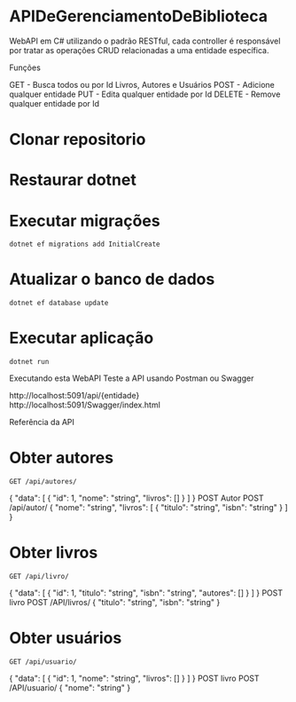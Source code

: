 # APIDeGerenciamentoDeBiblioteca

WebAPI em C# utilizando o padrão RESTful, cada controller é responsável por tratar as operações CRUD relacionadas a uma entidade específica.

Funções

GET - Busca todos ou por Id Livros, Autores e Usuários
POST - Adicione qualquer entidade
PUT - Edita qualquer entidade por Id
DELETE - Remove qualquer entidade por Id

# Clonar repositorio
# Restaurar dotnet
# Executar migrações
    dotnet ef migrations add InitialCreate
# Atualizar o banco de dados
    dotnet ef database update
# Executar aplicação
    dotnet run

Executando esta WebAPI
Teste a API usando Postman ou Swagger

http://localhost:5091/api/{entidade}
http://localhost:5091/Swagger/index.html

Referência da API
# Obter autores
    GET /api/autores/
{
  "data": [
    {
      "id": 1,
      "nome": "string",
      "livros": []
    }
  ]
}
POST Autor
    POST /api/autor/
{
  "nome": "string",
  "livros": [
    {
      "titulo": "string",
      "isbn": "string"
    }
  ]
}

# Obter livros
    GET /api/livro/
{
  "data": [
    {
      "id": 1,
      "titulo": "string",
      "isbn": "string",
      "autores": []
    }
  ]
}
POST livro
    POST /API/livros/
{
  "titulo": "string",
  "isbn": "string"
}

# Obter usuários
    GET /api/usuario/
{
  "data": [
    {
      "id": 1,
      "nome": "string",
      "livros": []
    }
  ]
}
POST livro
    POST /API/usuario/
{
  "nome": "string"
}
